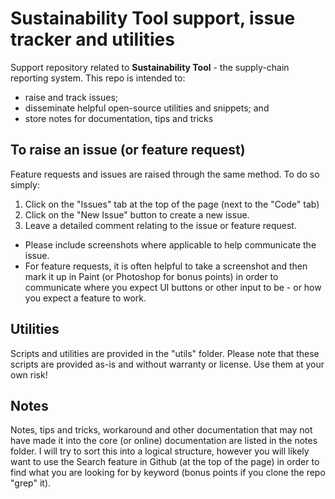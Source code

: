 # Sustainability Tool support, issue tracker and utilities

Support repository related to **Sustainability Tool** - the supply-chain reporting system. This repo is intended to: 
* raise and track issues;
* disseminate helpful open-source utilities and snippets; and 
* store notes for documentation, tips and tricks

## To raise an issue (or feature request)

Feature requests and issues are raised through the same method.  To do so simply:
1. Click on the "Issues" tab at the top of the page (next to the "Code" tab)
2. Click on the "New Issue" button to create a new issue.
3. Leave a detailed comment relating to the issue or feature request.  
  * Please include screenshots where applicable to help communicate the issue.  
  * For feature requests, it is often helpful to take a screenshot and then mark it up in Paint (or Photoshop for bonus points) in order to communicate where you expect UI buttons or other input to be - or how you expect a feature to work.

## Utilities

Scripts and utilities are provided in the "utils" folder.  Please note that these scripts are provided as-is and without warranty or license.  Use them at your own risk!

## Notes

Notes, tips and tricks, workaround and other documentation that may not have made it into the core (or online) documentation are listed in the notes folder.  I will try to sort this into a logical structure, however you will likely want to use the Search feature in Github (at the top of the page) in order to find what you are looking for by keyword (bonus points if you clone the repo "grep" it).
